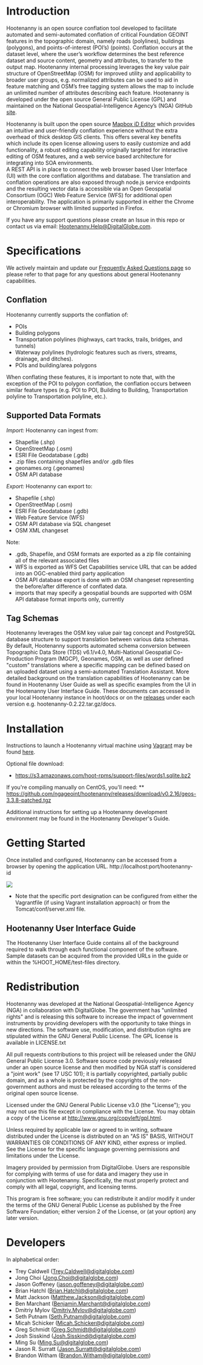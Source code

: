 # Introduction

Hootenanny is an open source conflation tool developed to facilitate automated and semi-automated conflation 
of critical Foundation GEOINT features in the topographic domain, namely roads (polylines), buildings (polygons), 
and points-of-interest (POI’s) (points). Conflation occurs at the dataset level, where the user’s workflow 
determines the best reference dataset and source content, geometry and attributes, to transfer to the output map. 
Hootenanny internal processing leverages the key value pair structure of OpenStreetMap (OSM) for improved utility 
and applicability to broader user groups, e.g. normalized attributes can be used to aid in feature matching and OSM’s 
free tagging system allows the map to include an unlimited number of attributes describing each feature.  Hootenanny 
is developed under the open source General Public License (GPL) and maintained on the National Geospatial-Intelligence 
Agency’s (NGA) GitHub [site](https://github.com/ngageoint/hootenanny).

Hootenanny is built upon the open source [Mapbox iD Editor](https://github.com/openstreetmap/iD) which provides an intuitive 
and user-friendly conflation experience without the extra overhead of thick desktop GIS clients. This offers several key 
benefits which include its open license allowing users to easily customize and add functionality, a robust editing capability 
originally targeted for interactive editing of OSM features, and a web service based architecture for integrating into SOA environments.  
A REST API is in place to connect the web browser based User Interface (UI) with the core conflation algorithms and database. 
The translation and conflation operations are also exposed through node.js service endpoints and the resulting vector data is accessible via an Open Geospatial Consortium (OGC) Web Feature Service (WFS) for additional open 
interoperability. The application is primarily supported in either the Chrome or Chromium browser with limited supported in Firefox.  

If you have any support questions please create an Issue in this repo or contact us via email: Hootenanny.Help@DigitalGlobe.com.

# Specifications

We actively maintain and update our [Frequently Asked Questions page](https://github.com/ngageoint/hootenanny/wiki/Frequently-Asked-Questions) 
so please refer to that page for any questions about general Hootenanny capabilities.

## Conflation
Hootenanny currently supports the conflation of: 
* POIs
* Building polygons
* Transportation polylines (highways, cart tracks, trails, bridges, and tunnels)
* Waterway polylines (hydrologic features such as rivers, streams, drainage, and ditches).
* POIs and building/area polygons

When conflating these features, it is important to note that, with the exception of the POI to polygon conflation, the conflation occurs between similar feature types (e.g. POI to POI, Building to Building, Transportation polyline to Transportation polyline, etc.).

## Supported Data Formats
_Import:_ Hootenanny can ingest from:
* Shapefile (.shp)
* OpenStreetMap (.osm)
* ESRI File Geodatabase (.gdb)
* .zip files containing shapefiles and/or .gdb files
* geonames.org (.geonames)
* OSM API database

_Export:_ Hootenanny can export to: 
* Shapefile (.shp)
* OpenStreetMap (.osm)
* ESRI File Geodatabase (.gdb)
* Web Feature Service (WFS)
* OSM API database via SQL changeset
* OSM XML changeset

Note:

* .gdb, Shapefile, and OSM formats are exported as a zip file containing all of the relevant 
associated files
* WFS is exported as WFS Get Capabilities service URL that can be added into an OGC-enabled third party application
* OSM API database export is done with an OSM changeset representing the before/after difference of conflated data.
* imports that may specify a geospatial bounds are supported with OSM API database format imports only, currently

## Tag Schemas
Hootenanny leverages the OSM key value pair tag concept and PostgreSQL database structure to support translation between various 
data schemas.  By default, Hootenanny supports automated schema conversion between Topographic Data Store (TDS) v6.1/v4.0, 
Multi-National Geospatial Co-Production Program (MGCP), Geonames, OSM, as well as user defined "custom" translations where a 
specific mapping can be defined based on an uploaded dataset using a semi-automated Translation Assistant.  More detailed 
background on the translation capabilities of Hootenanny can be found in Hootenanny User Guide as well as specific examples 
from the UI in the Hootenanny User Interface Guide. These documents can accessed in your local Hootenanny instance in hoot/docs 
or on the [releases](https://github.com/ngageoint/hootenanny/releases) under each version e.g. hootenanny-0.2.22.tar.gz/docs. 

# Installation
Instructions to launch a Hootenanny virtual machine using [Vagrant](https://www.vagrantup.com/) may
be found [here](https://github.com/ngageoint/hootenanny/blob/master/VAGRANT.md).

Optional file download:
* https://s3.amazonaws.com/hoot-rpms/support-files/words1.sqlite.bz2

If you're compiling manually on CentOS, you'll need:
** https://github.com/ngageoint/hootenanny/releases/download/v0.2.16/geos-3.3.8-patched.tgz

Additional instructions for setting up a Hootenanny development environment may be found in the Hootenanny
Developer's Guide.

# Getting Started
Once installed and configured, Hootenanny can be accessed from a browser by opening the application URL.  http://localhost:port/hootenanny-id

![](https://cloud.githubusercontent.com/assets/7560096/11984226/6ed7b6ae-a96e-11e5-9470-dc1f987f0b7a.png)

* Note that the specific port designation can be configured from either the Vagrantfile (if using Vagrant installation approach) or from the Tomcat/conf/server.xml file.  

## Hootenanny User Interface Guide
The Hootenanny User Interface Guide contains all of the background required to walk through each functional 
component of the software.  Sample datasets can be acquired from the provided URLs in the guide or within the 
%HOOT_HOME/test-files directory.

# Redistribution

Hootenanny was developed at the National Geospatial-Intelligence Agency (NGA) in collaboration with DigitalGlobe.  The government has "unlimited rights" and is releasing this software to increase the impact of government instruments by providing developers with the opportunity to take things in new directions. The software use, modification, and distribution rights are stipulated within the GNU General Public License. The GPL license is available in LICENSE.txt

All pull requests contributions to this project will be released under the GNU General Public License 3.0. Software source code previously released under an open source license and then modified by NGA staff is considered a "joint work" (see 17 USC 101); it is partially copyrighted, partially public domain, and as a whole is protected by the copyrights of the non-government authors and must be released according to the terms of the original open source license.

Licensed under the GNU General Public License v3.0 (the "License"); you may not use this file except in compliance with the License. You may obtain a copy of the License at http://www.gnu.org/copyleft/gpl.html.

Unless required by applicable law or agreed to in writing, software distributed under the License is distributed on an "AS IS" BASIS, WITHOUT WARRANTIES OR CONDITIONS OF ANY KIND, either express or implied. See the License for the specific language governing permissions and limitations under the License.

Imagery provided by permission from DigitalGlobe. Users are responsible for complying with terms of use for data and imagery they use in conjunction with Hootenanny. Specifically, the must properly protect and comply with all legal, copyright, and licensing terms.

This program is free software; you can redistribute it and/or modify it under the terms of the GNU General Public License as published by the Free Software Foundation; either version 2 of the License, or (at your option) any later version.

# Developers

In alphabetical order:

* Trey Caldwell (Trey.Caldwell@digitalglobe.com)
* Jong Choi (Jong.Choi@digitalglobe.com)
* Jason Goffeney (jason.goffeney@digitalglobe.com)
* Brian Hatchl (Brian.Hatchl@digitalglobe.com)
* Matt Jackson (Matthew.Jackson@digitalglobe.com)
* Ben Marchant (Benjamin.Marchant@digitalglobe.com)
* Dmitriy Mylov (Dmitriy.Mylov@digitalglobe.com)
* Seth Putnam (Seth.Putnam@digitalglobe.com)
* Micah Schicker (Micah.Schicker@digitalglobe.com)
* Greg Schmidt (Greg.Schmidt@digitalglobe.com)
* Josh Sisskind (Josh.Sisskind@digitalglobe.com)
* Ming Su (Ming.Su@digitalglobe.com)
* Jason R. Surratt (Jason.Surratt@digitalglobe.com)
* Brandon Witham (Brandon.Witham@digitalglobe.com)
